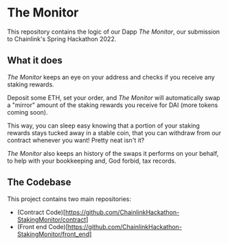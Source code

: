 # The Monitor

This repository contains the logic of our Dapp *The Monitor*, our submission to Chainlink's Spring Hackathon 2022.

## What it does

*The Monitor* keeps an eye on your address and checks if you receive any staking rewards. 

Deposit some ETH, set your order, and *The Monitor* will automatically swap a "mirror" amount of the staking rewards you receive for DAI (more tokens coming soon). 

This way, you can sleep easy knowing that a portion of your staking rewards stays tucked away in a stable coin, that you can withdraw from our contract whenever you want! Pretty neat isn't it?

*The Monitor* also keeps an history of the swaps it performs on your behalf, to help with your bookkeeping and, God forbid, tax records.

## The Codebase

This project contains two main repositories:

- (Contract Code)[https://github.com/ChainlinkHackathon-StakingMonitor/contract]
- (Front end Code)[https://github.com/ChainlinkHackathon-StakingMonitor/front_end]

